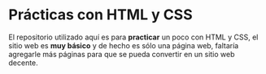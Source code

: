 # Prácticas con HTML y CSS

El repositorio utilizado aquí es para **practicar** un poco con HTML y CSS, el sitio web es **muy básico** y de hecho es sólo una página web, faltaría agregarle más páginas para que se pueda convertir en un sitio web decente.